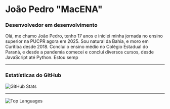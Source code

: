 # João Pedro "MacENA"

### Desenvolvedor em desenvolvimento

Olá, me chamo João Pedro, tenho 17 anos e iniciei minha jornada no ensino superior na PUCPR agora em 2025. Sou natural da Bahia, e moro em Curitiba desde 2018. Concluí o ensino médio no Colégio Estadual do Paraná, e desde a pandemia comecei e concluí diversos cursos, desde JavaScript até Python. Estou semp

---

### Estatísticas do GitHub

![GitHub Stats](https://github-readme-stats.vercel.app/api?username=Macenajp&show_icons=true&hide=prs&count_private=true&theme=github_dark_dimmed)

---

![Top Languages](https://github-readme-stats.vercel.app/api/top-langs/?username=Macenajp&layout=compact&theme=github_dark_dimmed)
